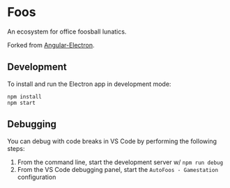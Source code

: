 # Foos

An ecosystem for office foosball lunatics.

Forked from [Angular-Electron](https://github.com/maximegris/angular-electron).

## Development

To install and run the Electron app in development mode:

```
npm install
npm start
```

## Debugging

You can debug with code breaks in VS Code by performing the following steps:
1. From the command line, start the development server w/ `npm run debug`
1. From the VS Code debugging panel, start the `AutoFoos - Gamestation` configuration
